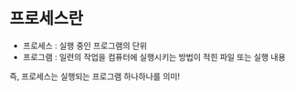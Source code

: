 # 프로세스란

- 프로세스 : 실행 중인 프로그램의 단위
- 프로그램 : 일련의 작업을 컴퓨터에 실행시키는 방법이 적힌 파일 또는 실행 내용

즉, 프로세스는 실행되는 프로그램 하나하나를 의미!